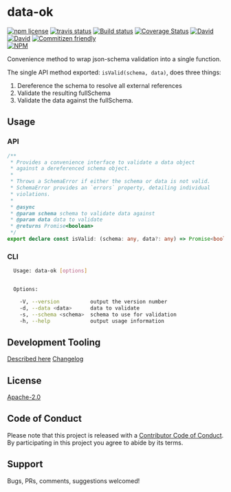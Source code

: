 # data-ok

<!-- badge -->
[![npm license](https://img.shields.io/npm/l/data-ok.svg)](https://www.npmjs.com/package/data-ok)
[![travis status](https://img.shields.io/travis/tufan-io/data-ok.svg)](https://travis-ci.org/tufan-io/data-ok)
[![Build status](https://ci.appveyor.com/api/projects/status/90am2usst4qeutgi?svg=true)](https://ci.appveyor.com/project/tufan-io/data-ok)
[![Coverage Status](https://coveralls.io/repos/github/tufan-io/data-ok/badge.svg?branch=master)](https://coveralls.io/github/tufan-io/data-ok?branch=master)
[![David](https://david-dm.org/tufan-io/data-ok/status.svg)](https://david-dm.org/tufan-io/data-ok)
[![David](https://david-dm.org/tufan-io/data-ok/dev-status.svg)](https://david-dm.org/tufan-io/data-ok?type=dev)
[![Commitizen friendly](https://img.shields.io/badge/commitizen-friendly-brightgreen.svg)](http://commitizen.github.io/cz-cli/)
<br/>
[![NPM](https://nodei.co/npm/data-ok.png?downloads=true&downloadRank=true&stars=true)](https://nodei.co/npm/data-ok/)
<!-- endbadge -->

Convenience method to wrap json-schema validation into a single function.

The single API method exported: `isValid(schema, data)`, does three things:

1. Dereference the schema to resolve all external references
2. Validate the resulting fullSchema
3. Validate the data against the fullSchema.

## Usage

### API

```typescript
/**
 * Provides a convenience interface to validate a data object
 * against a dereferenced schema object.
 *
 * Throws a SchemaError if either the schema or data is not valid.
 * SchemaError provides an `errors` property, detailing individual
 * violations.
 *
 * @async
 * @param schema schema to validate data against
 * @param data data to validate
 * @returns Promise<boolean>
 */
export declare const isValid: (schema: any, data?: any) => Promise<boolean>;

```

### CLI

```bash
  Usage: data-ok [options]


  Options:

    -V, --version          output the version number
    -d, --data <data>      data to validate
    -s, --schema <schema>  schema to use for validation
    -h, --help             output usage information
```

## Development Tooling

[Described here](./docs/DevTools.md)
[Changelog](./CHANGELOG.md)

## License

[Apache-2.0](./LICENSE)

## Code of Conduct

Please note that this project is released with a [Contributor Code of Conduct](code-of-conduct.md). By participating in this project you agree to abide by its terms.

## Support

Bugs, PRs, comments, suggestions welcomed!
